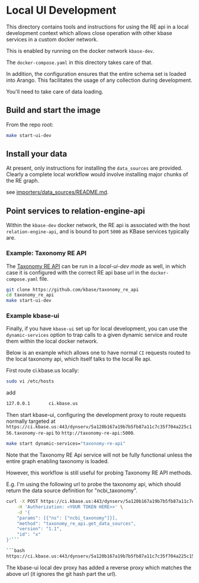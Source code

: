 # Local UI Development

This directory contains tools and instructions for using the RE api in a local development context which allows close operation with other kbase services in a custom docker network.

This is enabled by running on the docker network `kbase-dev`.

The `docker-compose.yaml` in this directory takes care of that.

In addition, the configuration ensures that the entire schema set is loaded into Arango. This facilitates the usage of any collection during development.

You'll need to take care of data loading.

## Build and start the image

From the repo root:

```bash
make start-ui-dev
```

## Install your data

At present, only instructions for installing the `data_sources` are provided. Clearly a complete local workflow would involve installing major chunks of the RE graph.

see [importers/data_sources/README.md](importers/data_sources/README.md#procedure).

## Point services to relation-engine-api

Within the `kbase-dev` docker network, the RE api is associated with the host `relation-engine-api`, and is bound to port `5000` as KBase services typically are.

### Example: Taxonomy RE API

The [Taxonomy RE API](https://github.com/kbase/taxonomy_re_api) can be run in a _local-ui-dev mode_ as well, in which case it is configured with the correct RE api base url in the `docker-compose.yaml` file.

```bash
git clone https://github.com/kbase/taxonomy_re_api
cd taxonomy_re_api
make start-ui-dev
```

### Example kbase-ui

Finally, if you have `kbase-ui` set up for local development, you can use the `dynamic-services` option to trap calls to a given dynamic service and route them within the local docker network.

Below is an example which allows one to have normal `CI` requests routed to the local taxonomy api, which itself talks to the local Re api.

First route ci.kbase.us locally:

```bash
sudo vi /etc/hosts
```

add 

```bash
127.0.0.1       ci.kbase.us
```

Then start kbase-ui, configuring the development proxy to route requests normally targeted at `https://ci.kbase.us:443/dynserv/5a120b167a19b7b5fb87a11c7c35f704a225c156.taxonomy-re-api` to `http://taxonomy-re-api:5000`.

```bash
make start dynamic-services="taxonomy-re-api"
```

Note that the Taxonomy RE Api service will not be fully functional unless the entire graph enabling taxonomy is loaded.

However, this workflow is still useful for probing Taxonomy RE API methods. 

E.g. I'm using the following url to probe the taxonomy api, which should return the data source definition for "ncbi_taxonomy".

```bash
curl -X POST https://ci.kbase.us:443/dynserv/5a120b167a19b7b5fb87a11c7c35f704a225c156.taxonomy-re-api \
    -H 'Authorization: <YOUR TOKEN HERE>>' \
    -d '{
	"params": [{"ns": ["ncbi_taxonomy"]}],
	"method": "taxonomy_re_api.get_data_sources",
	"version": "1.1",
	"id": "x"
}'```

```bash
https://ci.kbase.us:443/dynserv/5a120b167a19b7b5fb87a11c7c35f704a225c156.taxonomy-re-api
```

The kbase-ui local dev proxy has added a reverse proxy which matches the above url (it ignores the git hash part the url).
